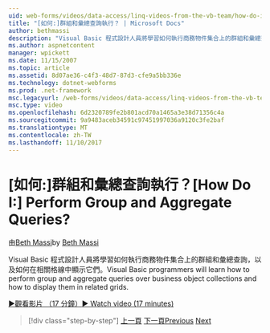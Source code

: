 ```yaml
---
uid: web-forms/videos/data-access/linq-videos-from-the-vb-team/how-do-i-perform-group-and-aggregate-queries
title: "[如何:]群組和彙總查詢執行？ | Microsoft Docs"
author: bethmassi
description: "Visual Basic 程式設計人員將學習如何執行商務物件集合上的群組和彙總查詢，以及如何在相關格線中顯示它們。"
ms.author: aspnetcontent
manager: wpickett
ms.date: 11/15/2007
ms.topic: article
ms.assetid: 8d07ae36-c4f3-48d7-87d3-cfe9a5bb336e
ms.technology: dotnet-webforms
ms.prod: .net-framework
msc.legacyurl: /web-forms/videos/data-access/linq-videos-from-the-vb-team/how-do-i-perform-group-and-aggregate-queries
msc.type: video
ms.openlocfilehash: 6d2320789fe2b801acd70a1465a3e38d71356c4a
ms.sourcegitcommit: 9a9483aceb34591c97451997036a9120c3fe2baf
ms.translationtype: MT
ms.contentlocale: zh-TW
ms.lasthandoff: 11/10/2017
---
```

<a name="how-do-i-perform-group-and-aggregate-queries"></a><span data-ttu-id="1be8e-104">[如何:]群組和彙總查詢執行？</span><span class="sxs-lookup"><span data-stu-id="1be8e-104">[How Do I:] Perform Group and Aggregate Queries?</span></span>
====================
<span data-ttu-id="1be8e-105">由[Beth Massi](https://github.com/bethmassi)</span><span class="sxs-lookup"><span data-stu-id="1be8e-105">by [Beth Massi](https://github.com/bethmassi)</span></span>

<span data-ttu-id="1be8e-106">Visual Basic 程式設計人員將學習如何執行商務物件集合上的群組和彙總查詢，以及如何在相關格線中顯示它們。</span><span class="sxs-lookup"><span data-stu-id="1be8e-106">Visual Basic programmers will learn how to perform group and aggregate queries over business object collections and how to display them in related grids.</span></span>

[<span data-ttu-id="1be8e-107">&#9654;觀看影片 （17 分鐘）</span><span class="sxs-lookup"><span data-stu-id="1be8e-107">&#9654; Watch video (17 minutes)</span></span>](https://channel9.msdn.com/Blogs/ASP-NET-Site-Videos/how-do-i-perform-group-and-aggregate-queries)

>[!div class="step-by-step"]
<span data-ttu-id="1be8e-108">[上一頁](how-do-i-get-started-with-linq.md)
[下一頁](how-do-i-upgrade-visual-basic-projects-to-enable-linq.md)</span><span class="sxs-lookup"><span data-stu-id="1be8e-108">[Previous](how-do-i-get-started-with-linq.md)
[Next](how-do-i-upgrade-visual-basic-projects-to-enable-linq.md)</span></span>
